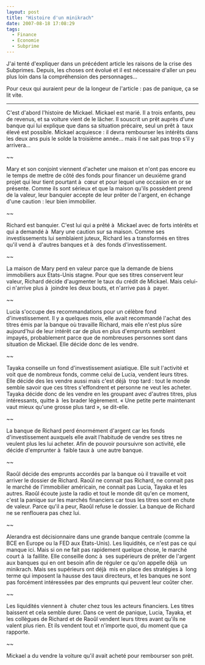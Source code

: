 ```yaml
---
layout: post
title: "Histoire d'un minikrach"
date: 2007-08-18 17:08:29
tags:
  - Finance
  - Economie
  - Subprime
---
```


J'ai tenté d'expliquer dans un précédent article les raisons de la crise des Subprimes. Depuis, les choses ont évolué et il est nécessaire d'aller un peu plus loin dans la compréhension des personnages&#8230;

Pour ceux qui auraient peur de la longeur de l'article&nbsp;: pas de panique, ça se lit vite.

* * *

C'est d'abord l'histoire de Mickael. Mickael est marié. Il a trois enfants, peu de revenus, et sa voiture vient de le lâcher. Il souscrit un prêt auprès d'une banque qui lui explique que dans sa situation précaire, seul un prêt à  taux élevé est possible. Mickael acquiesce&nbsp;: il devra rembourser les intérêts dans les deux ans puis le solde la troisième année&#8230; mais il ne sait pas trop s'il y arrivera&#8230;

~~

Mary et son conjoint viennent d'acheter une maison et n'ont pas encore eu le temps de mettre de côté des fonds pour financer un deuxième grand projet qui leur tient pourtant à  cœur et pour lequel une occasion en or se présente. Comme ils sont sérieux et que la maison qu'ils possèdent prend de la valeur, leur banquier accepte de leur prêter de l'argent, en échange d'une caution&nbsp;: leur bien immobilier.

~~

Richard est banquier. C'est lui qui a prêté à  Mickael avec de forts intérêts et qui a demandé à  Mary une caution sur sa maison. Comme ses investissements lui semblaient juteux, Richard les a transformés en titres qu'il vend à  d'autres banques et à  des fonds d'investissement.

~~

La maison de Mary perd en valeur parce que la demande de biens immobiliers aux Etats-Unis stagne. Pour que ses titres conservent leur valeur, Richard décide d'augmenter le taux du crédit de Mickael. Mais celui-ci n'arrive plus à  joindre les deux bouts, et n'arrive pas à  payer.

~~

Lucia s'occupe des recommandations pour un célèbre fond d'investissement. Il y a quelques mois, elle avait recommandé l'achat des titres émis par la banque où travaille Richard, mais elle n'est plus sûre aujourd'hui de leur intérêt car de plus en plus d'emprunts semblent impayés, probablement parce que de nombreuses personnes sont dans situation de Mickael. Elle décide donc de les vendre.

~~

Tayaka conseille un fond d'investissement asiatique. Elle suit l'activité et voit que de nombreux fonds, comme celui de Lucia, vendent leurs titres. Elle décide des les vendre aussi mais c'est déjà  trop tard&nbsp;: tout le monde semble savoir que ces titres s'effondrent et personne ne veut les acheter. Tayaka décide donc de les vendre en les groupant avec d'autres titres, plus intéressants, quitte à  les brader légèrement. «&nbsp;Une petite perte maintenant vaut mieux qu'une grosse plus tard&nbsp;», se dit-elle.

~~

La banque de Richard perd énormément d'argent car les fonds d'investissement auxquels elle avait l'habitude de vendre ses titres ne veulent plus les lui acheter. Afin de pouvoir poursuivre son activité, elle décide d'emprunter à  faible taux à  une autre banque.

~~

Raoûl décide des emprunts accordés par la banque où il travaille et voit arriver le dossier de Richard. Raoûl ne connait pas Richard, ne connait pas le marché de l'immobilier américain, ne connait pas Lucia, Tayaka et les autres. Raoûl écoute juste la radio et tout le monde dit qu'en ce moment, c'est la panique sur les marchés financiers car tous les titres sont en chute de valeur. Parce qu'il a peur, Raoûl refuse le dossier. La banque de Richard ne se renflouera pas chez lui.

~~

Alerandra est décisionnaire dans une grande banque centrale (comme la BCE en Europe ou la FED aux Etats-Unis). Les liquidités, ce n'est pas ce qui manque ici. Mais si on ne fait pas rapidement quelque chose, le marché court à  la faillite. Elle conseille donc à  ses supérieurs de prêter de l'argent aux banques qui en ont besoin afin de réguler ce qu'on appelle déjà  un minikrach. Mais ses supérieurs ont déjà  mis en place des stratégies à  long terme qui imposent la hausse des taux directeurs, et les banques ne sont pas forcément intéressées par des emprunts qui peuvent leur coûter cher.

~~

Les liquidités viennent à  chuter chez tous les acteurs financiers. Les titres baissent et cela semble durer. Dans ce vent de panique, Lucia, Tayaka, et les collègues de Richard et de Raoûl vendent leurs titres avant qu'ils ne valent plus rien. Et ils vendent tout et n'importe quoi, du moment que ça rapporte.

~~

Mickael a du vendre la voiture qu'il avait acheté pour rembourser son prêt.